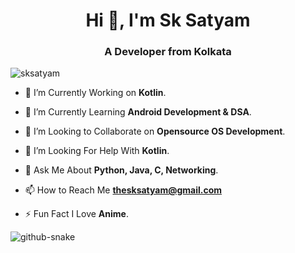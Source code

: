 <h1 align="center">Hi 👋, I'm Sk Satyam</h1>
<h3 align="center">A Developer from Kolkata</h3>

<p align="left"> <img src="https://komarev.com/ghpvc/?username=sksatyam&label=Profile%20views&color=0e75b6&style=flat" alt="sksatyam" /> </p>

- 🔭 I’m Currently Working on **Kotlin**.

- 🌱 I’m Currently Learning **Android Development & DSA**.

- 👯 I’m Looking to Collaborate on **Opensource OS Development**.

- 🤝 I’m Looking For Help With **Kotlin**.

- 💬 Ask Me About **Python, Java, C, Networking**.

- 📫 How to Reach Me **thesksatyam@gmail.com**

- ⚡ Fun Fact I Love **Anime**.


<picture>
  <source media="(prefers-color-scheme: dark)" srcset="https://raw.githubusercontent.com/sksatyam/sksatyam/output/github-contribution-grid-snake-dark.svg" />
  <source media="(prefers-color-scheme: light)" srcset="https://raw.githubusercontent.com/sksatyam/sksatyam/output/github-contribution-grid-snake.svg" />
  <img alt="github-snake" src="github-snake.svg" />
</picture>
